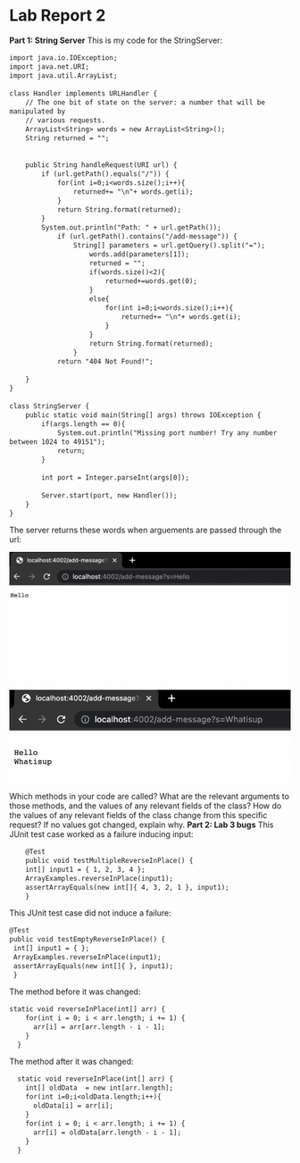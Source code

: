 # Lab Report 2

**Part 1: String Server**
This is my code for the StringServer:
```
import java.io.IOException;
import java.net.URI;
import java.util.ArrayList;

class Handler implements URLHandler {
    // The one bit of state on the server: a number that will be manipulated by
    // various requests.
    ArrayList<String> words = new ArrayList<String>();
    String returned = "";
    

    public String handleRequest(URI url) {
        if (url.getPath().equals("/")) {
            for(int i=0;i<words.size();i++){
                returned+= "\n"+ words.get(i);
            }
            return String.format(returned);    
        }
        System.out.println("Path: " + url.getPath());
            if (url.getPath().contains("/add-message")) {
                String[] parameters = url.getQuery().split("=");
                    words.add(parameters[1]);
                    returned = "";
                    if(words.size()<2){
                        returned+=words.get(0);
                    }
                    else{
                        for(int i=0;i<words.size();i++){
                            returned+= "\n"+ words.get(i);
                        }
                    }
                    return String.format(returned);
                }
            return "404 Not Found!";
        
    }
}

class StringServer {
    public static void main(String[] args) throws IOException {
        if(args.length == 0){
            System.out.println("Missing port number! Try any number between 1024 to 49151");
            return;
        }

        int port = Integer.parseInt(args[0]);

        Server.start(port, new Handler());
    }
}
```
The server returns these words when arguements are passed through the url:

![Image](Screen%20Shot%202023-01-26%20at%205.49.54%20PM.png)
![Image](Screen%20Shot%202023-01-26%20at%205.50.21%20PM.png)

Which methods in your code are called?
What are the relevant arguments to those methods, and the values of any relevant fields of the class?
How do the values of any relevant fields of the class change from this specific request? If no values got changed, explain why.
**Part 2: Lab 3 bugs**
This JUnit test case worked as a failure inducing input:
```
    @Test 
	public void testMultipleReverseInPlace() {
    int[] input1 = { 1, 2, 3, 4 };
    ArrayExamples.reverseInPlace(input1);
    assertArrayEquals(new int[]{ 4, 3, 2, 1 }, input1);
	}
   ```
   This JUnit test case did not induce a failure:
   ```
  @Test
  public void testEmptyReverseInPlace() {
    int[] input1 = { };
    ArrayExamples.reverseInPlace(input1);
    assertArrayEquals(new int[]{ }, input1);
	}

```
The method before it was changed:
```
static void reverseInPlace(int[] arr) {
    for(int i = 0; i < arr.length; i += 1) {
      arr[i] = arr[arr.length - i - 1];
    }
  }
```
The method after it was changed:
```
  static void reverseInPlace(int[] arr) {
    int[] oldData  = new int[arr.length];
    for(int i=0;i<oldData.length;i++){
      oldData[i] = arr[i];
    }
    for(int i = 0; i < arr.length; i += 1) {
      arr[i] = oldData[arr.length - i - 1];
    }
  }
  ```
